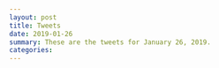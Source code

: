 ```yaml
---
layout: post
title: Tweets
date: 2019-01-26
summary: These are the tweets for January 26, 2019.
categories:
---
```


